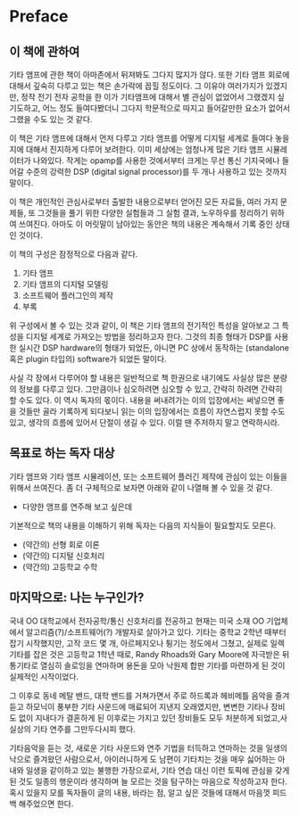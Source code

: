 # Preface

## 이 책에 관하여

기타 앰프에 관한 책이 아마존에서 뒤져봐도 그다지 많지가 않다. 또한 기타 앰프 회로에 대해서 깊숙히 다루고 있는 책은 손가락에 꼽힐 정도이다. 그 이유야 여러가지가 있겠지만, 정작 전기 전자 공학을 한 이가 기타앰프에 대해서 별 관심이 없었어서 그랬겠지 싶기도하고, 어느 정도 들여다봤더니 그다지 학문적으로 따지고 들어갈만한 요소가 없어서 그랬을 수도 있는 것 같다.

이 책은 기타 앰프에 대해서 먼저 다루고 기타 앰프를 어떻게 디지털 세계로 들여다 놓을지에 대해서 진지하게 다루어 보려한다.
이미 세상에는 엄청나게 많은 기타 앰프 시뮬레이터가 나와있다. 작게는 opamp를 사용한 것에서부터 크게는 무선 통신 기지국에나 들어갈 수준의 강력한 DSP (digital signal processor)를 두 개나 사용하고 있는 것까지 말이다.

이 책은 개인적인 관심사로부터 출발한 내용으로부터 얻어진 모든 자료들, 여러 가지 문제들, 또 그것들을 풀기 위한 다양한 실험들과 그 실험 결과, 노우하우를 정리하기 위하여 쓰여진다. 아마도 이 머릿말이 남아있는 동안은 책의 내용은 계속해서 기록 중인 상태인 것이다.

이 책의 구성은 잠정적으로 다음과 같다.

1. 기타 앰프
2. 기타 앰프의 디지털 모델링
3. 소프트웨어 플러그인의 제작
4. 부록

위 구성에서 볼 수 있는 것과 같이, 이 책은 기타 앰프의 전기적인 특성을 알아보고 그 특성을 디지털 세계로 가져오는 방법을 정리하고자 한다. 그것의 최종 형태가 DSP를 사용한 실시간 DSP hardware의 형태가 되었든, 아니면 PC 상에서 동작하는 (standalone 혹은 plugin 타입의) software가 되었든 말이다.

사실 각 장에서 다루어야 할 내용은 일반적으로 책 한권으로 내기에도 사실상 많은 분량의 정보를 다루고 있다. 그만큼이나 심오하려면 심오할 수 있고, 간략히 하려면 간략히 할 수도 있다. 이 역시 독자의 몫이다. 내용을 써내려가는 이의 입장에서는 써넣으면 좋을 것들만 골라 기록하게 되다보니 읽는 이의 입장에서는 흐름이 자연스럽지 못할 수도 있고, 생각의 흐름에 있어서 단절이 생길 수 있다. 이럴 땐 주저하지 말고 연락하시라.

## 목표로 하는 독자 대상

기타 앰프와 기타 앰프 시뮬레이션, 또는 소프트웨어 플러긴 제작에 관심이 있는 이들을 위해서 쓰여진다. 좀 더 구체적으로 보자면 아래와 같이 나열해 볼 수 있을 것 같다.

* 다양한 앰프를 연주해 보고 싶은데

기본적으로 책의 내용을 이해하기 위해 독자는 다음의 지식들이 필요할지도 모른다.

* (약간의) 선형 회로 이론
* (약간의) 디지털 신호처리
* (약간의) 고등학교 수학

## 마지막으로: 나는 누구인가?

국내 OO 대학교에서 전자공학/통신 신호처리를 전공하고 현재는 미국 소재 OO 기업체에서 알고리즘(?)/소프트웨어(?) 개발자로 살아가고 있다. 기타는 중학교 2학년 때부터 잡기 시작했지만, 고작 코드 몇 개, 아르페지오나 튕기는 정도에서 그쳤고, 실제로 일렉기타를 잡은 것은 고등학교 1학년 때로, Randy Rhoads와 Gary Moore에 자극받은 뒤 통기타로 열심히 솔로잉을 연마하며 용돈을 모아 낙원제 합판 기타를 마련하게 된 것이 실제적인 시작이었다.

그 이후로 동네 메탈 밴드, 대학 밴드를 거쳐가면서 주로 하드록과 헤비메틀 음악을 즐겨듣고 하모닉이 풍부한 기타 사운드에 매료되어 지낸지 오래였지만, 변변한 기타나 장비도 없이 지내다가 결혼하게 된 이후로는 가지고 있던 장비들도 모두 처분하게 되었고,사실상의 기타 연주를 그만두다시피 했다.

기타음악을 듣는 것, 새로운 기타 사운드와 연주 기법을 터득하고 연마하는 것을 일생의 낙으로 즐겨왔던 사람으로서, 아이러니하게 도 남편이 기타치는 것을 매우 싫어하는 아내와 일생을 같이하고 있는 불행한 가장으로서, 기타 연습 대신 이런 토픽에 관심을 갖게 된 것도 일종의 행운이라 생각하며 늘 모르는 것을 탐구하는 마음으로 작성하고자 한다. 혹시 있을지 모를 독자들이 글의 내용, 바라는 점, 알고 싶은 것들에 대해서 마음껏 피드백 해주었으면 한다.
